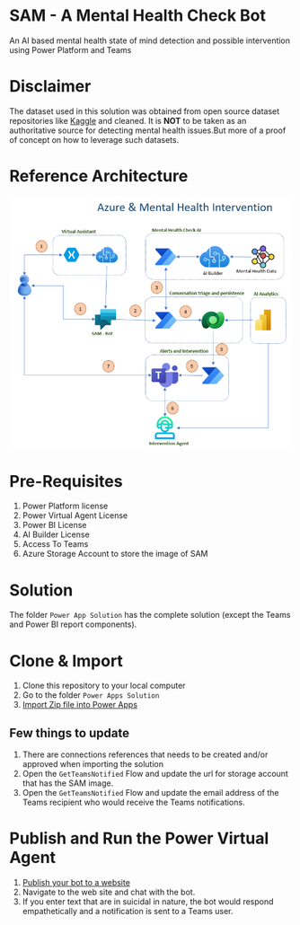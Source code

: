 # SAM - A Mental Health Check Bot
An AI based mental health state of mind detection and possible intervention using Power Platform and Teams


# Disclaimer
The dataset used in this solution was obtained from open source dataset repositories like [Kaggle](https://www.kaggle.com/) and cleaned. It is **NOT** to be taken as an authoritative source for detecting mental health issues.But more of a proof of concept on how to leverage such datasets.



# Reference Architecture
![SAM](RefArchitecture.png)



# Pre-Requisites

1. Power Platform license
2. Power Virtual Agent License
3. Power BI License
4. AI Builder License
5. Access To Teams
6. Azure Storage Account to store the image of SAM


# Solution
The folder `Power App Solution` has the complete solution (except the Teams and Power BI report components).


# Clone & Import 
1. Clone this repository to your local computer
2. Go to the folder `Power Apps Solution`
3. [Import Zip file into Power Apps](https://docs.microsoft.com/en-us/power-apps/maker/data-platform/import-update-export-solutions)

## Few things to update
1. There are connections references that needs to be created and/or approved when importing the solution
2. Open the `GetTeamsNotified` Flow and update the url for storage account that has the SAM image. 
3. Open the `GetTeamsNotified` Flow and update the email address of the Teams recipient who would receive the Teams notifications. 

# Publish and Run the Power Virtual Agent
1. [Publish your bot to a website](https://docs.microsoft.com/en-us/power-virtual-agents/publication-fundamentals-publish-channels)
2. Navigate to the web site and chat with the bot. 
3. If you enter text that are in suicidal in nature, the bot would respond empathetically and a notification is sent to a Teams user.
 


